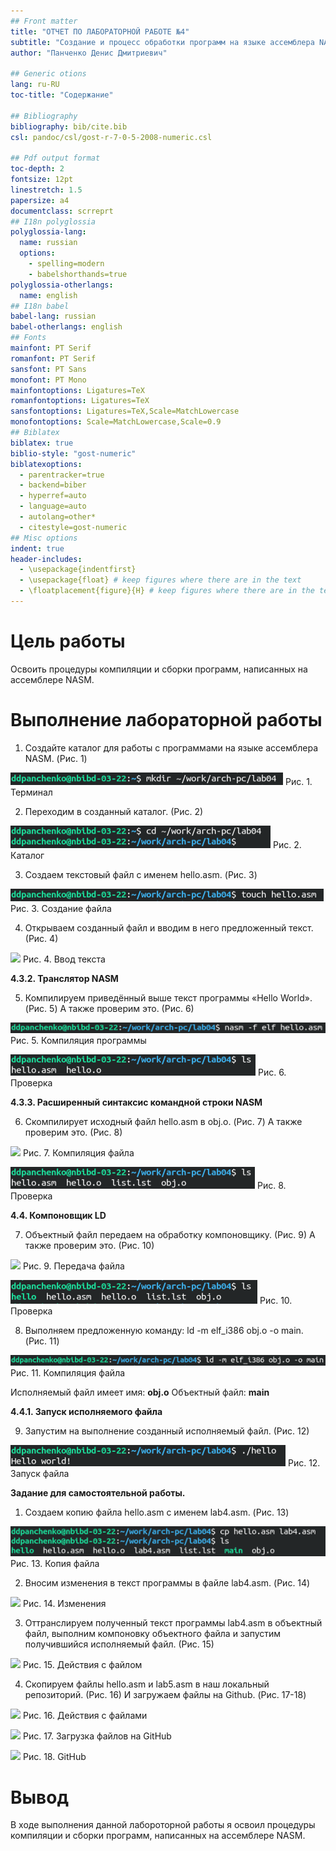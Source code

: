```yaml
---
## Front matter
title: "ОТЧЕТ ПО ЛАБОРАТОРНОЙ РАБОТЕ №4"
subtitle: "Создание и процесс обработки программ на языке ассемблера NASM"
author: "Панченко Денис Дмитриевич"

## Generic otions
lang: ru-RU
toc-title: "Содержание"

## Bibliography
bibliography: bib/cite.bib
csl: pandoc/csl/gost-r-7-0-5-2008-numeric.csl

## Pdf output format
toc-depth: 2
fontsize: 12pt
linestretch: 1.5
papersize: a4
documentclass: scrreprt
## I18n polyglossia
polyglossia-lang:
  name: russian
  options:
	- spelling=modern
	- babelshorthands=true
polyglossia-otherlangs:
  name: english
## I18n babel
babel-lang: russian
babel-otherlangs: english
## Fonts
mainfont: PT Serif
romanfont: PT Serif
sansfont: PT Sans
monofont: PT Mono
mainfontoptions: Ligatures=TeX
romanfontoptions: Ligatures=TeX
sansfontoptions: Ligatures=TeX,Scale=MatchLowercase
monofontoptions: Scale=MatchLowercase,Scale=0.9
## Biblatex
biblatex: true
biblio-style: "gost-numeric"
biblatexoptions:
  - parentracker=true
  - backend=biber
  - hyperref=auto
  - language=auto
  - autolang=other*
  - citestyle=gost-numeric
## Misc options
indent: true
header-includes:
  - \usepackage{indentfirst}
  - \usepackage{float} # keep figures where there are in the text
  - \floatplacement{figure}{H} # keep figures where there are in the text
---
```


# Цель работы

Освоить процедуры компиляции и сборки программ, написанных на ассемблере NASM.

# Выполнение лабораторной работы

1) Создайте каталог для работы с программами на языке ассемблера NASM. (Рис. 1)

![](image/Aspose.Words.880d177b-9580-4b97-8a75-3490a886fe51.001.png)
Рис. 1. Терминал

2) Переходим в созданный каталог. (Рис. 2)

![](image/Aspose.Words.880d177b-9580-4b97-8a75-3490a886fe51.002.png)
Рис. 2. Каталог

3) Создаем текстовый файл с именем hello.asm. (Рис. 3)

![](image/Aspose.Words.880d177b-9580-4b97-8a75-3490a886fe51.003.png)
Рис. 3. Создание файла

4) Открываем созданный файл и вводим в него предложенный текст. (Рис. 4)

![](image/Aspose.Words.880d177b-9580-4b97-8a75-3490a886fe51.004.png)
Рис. 4. Ввод текста

**4.3.2. Транслятор NASM**

5) Компилируем приведённый выше текст программы «Hello World». (Рис. 5)
А также проверим это. (Рис. 6)

![](image/Aspose.Words.880d177b-9580-4b97-8a75-3490a886fe51.005.png)
Рис. 5. Компиляция программы

![](image/Aspose.Words.880d177b-9580-4b97-8a75-3490a886fe51.006.png)
Рис. 6. Проверка

**4.3.3. Расширенный синтаксис командной строки NASM**

6) Скомпилирует исходный файл hello.asm в obj.o. (Рис. 7)
А также проверим это. (Рис. 8)

![](image/Aspose.Words.880d177b-9580-4b97-8a75-3490a886fe51.007.png)
Рис. 7. Компиляция файла

![](image/Aspose.Words.880d177b-9580-4b97-8a75-3490a886fe51.008.png)
Рис. 8. Проверка

**4.4. Компоновщик LD**

7) Объектный файл передаем на обработку компоновщику. (Рис. 9) 
А также проверим это. (Рис. 10)

![](image/Aspose.Words.880d177b-9580-4b97-8a75-3490a886fe51.009.png)
Рис. 9. Передача файла

![](image/Aspose.Words.880d177b-9580-4b97-8a75-3490a886fe51.010.png)
Рис. 10. Проверка

8) Выполняем предложенную команду: ld -m elf\_i386 obj.o -o main. (Рис. 11)

![](image/Aspose.Words.880d177b-9580-4b97-8a75-3490a886fe51.011.png)
Рис. 11. Компиляция файла

Исполняемый файл имеет имя: **obj.o**
Объектный файл: **main**

**4.4.1. Запуск исполняемого файла**

9) Запустим на выполнение созданный исполняемый файл. (Рис. 12)

![](image/Aspose.Words.880d177b-9580-4b97-8a75-3490a886fe51.012.png)
Рис. 12. Запуск файла

**Задание для самостоятельной работы.**

1) Создаем копию файла hello.asm с именем lab4.asm. (Рис. 13)

![](image/Aspose.Words.880d177b-9580-4b97-8a75-3490a886fe51.013.png)
Рис. 13. Копия файла

2) Вносим изменения в текст программы в файле lab4.asm. (Рис. 14)

![](image/Aspose.Words.880d177b-9580-4b97-8a75-3490a886fe51.014.png)
Рис. 14. Изменения

3) Оттранслируем полученный текст программы lab4.asm в объектный файл, выполним компоновку объектного файла и запустим получившийся исполняемый файл. (Рис. 15)

![](image/Aspose.Words.880d177b-9580-4b97-8a75-3490a886fe51.015.png)
Рис. 15. Действия с файлом

4) Скопируем файлы hello.asm и lab5.asm в наш локальный репозиторий. (Рис. 16)
И загружаем файлы на Github. (Рис. 17-18)

![](image/Aspose.Words.880d177b-9580-4b97-8a75-3490a886fe51.016.png)
Рис. 16. Действия с файлами

![](image/Aspose.Words.880d177b-9580-4b97-8a75-3490a886fe51.017.png)
Рис. 17. Загрузка файлов на GitHub

![](image/Aspose.Words.880d177b-9580-4b97-8a75-3490a886fe51.018.png)
Рис. 18. GitHub 

# Вывод

В ходе выполнения данной лабороторной работы я освоил процедуры компиляции и сборки программ, написанных на ассемблере NASM.
